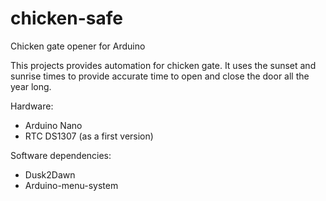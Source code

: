 # chicken-safe
Chicken gate opener for Arduino

This projects provides automation for chicken gate. It uses the sunset and sunrise times to provide accurate time to open and close the door all the year long.

Hardware:
* Arduino Nano
* RTC DS1307 (as a first version)

Software dependencies:
* Dusk2Dawn 
* Arduino-menu-system
